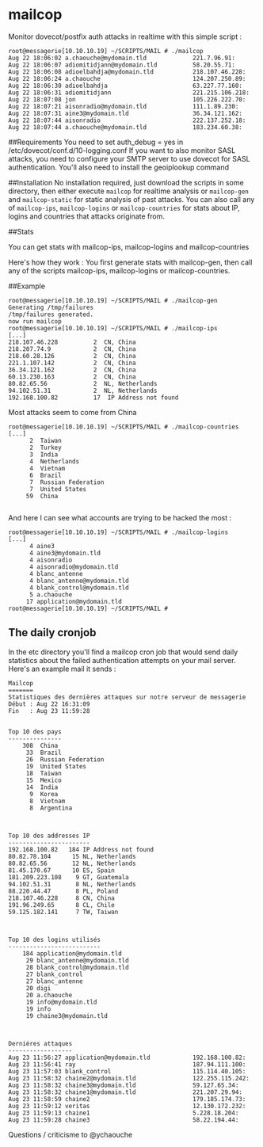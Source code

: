 # mailcop

 Monitor dovecot/postfix auth attacks in realtime with this simple script :
```
root@messagerie[10.10.10.19] ~/SCRIPTS/MAIL # ./mailcop
Aug 22 18:06:02 a.chaouche@mydomain.tld             221.7.96.91:
Aug 22 18:06:07 adiomitidjann@mydomain.tld          58.20.55.71:
Aug 22 18:06:08 adioelbahdja@mydomain.tld           218.107.46.228:
Aug 22 18:06:24 a.chaouche                          124.207.250.89:
Aug 22 18:06:30 adioelbahdja                        63.227.77.160:
Aug 22 18:06:31 adiomitidjann                       221.215.106.218:
Aug 22 18:07:08 jon                                 105.226.222.70:
Aug 22 18:07:21 aisonradio@mydomain.tld             111.1.89.230:
Aug 22 18:07:31 aine3@mydomain.tld                  36.34.121.162:
Aug 22 18:07:44 aisonradio                          222.137.252.18:
Aug 22 18:07:44 a.chaouche@mydomain.tld             183.234.60.38:   
```
##Requirements
You need to set auth_debug = yes in /etc/dovecot/conf.d/10-logging.conf
If you want to also monitor SASL attacks, you need to configure your SMTP server to use dovecot for SASL authentication.
You'll also need to install the geoiplookup command

##Installation
No installation required, just download the scripts in some directory, then either execute `mailcop` for realtime analysis or `mailcop-gen` and `mailcop-static` for static analysis of past attacks. You can also call any of `mailcop-ips`, `mailcop-logins` or `mailcop-countries` for stats about IP, logins and countries that attacks originate from. 

##Stats

You can get stats with mailcop-ips, mailcop-logins and mailcop-countries

Here's how they work : You first generate stats with mailcop-gen, then call any of the scripts mailcop-ips, mailcop-logins or mailcop-countries.

##Example
```
root@messagerie[10.10.10.19] ~/SCRIPTS/MAIL # ./mailcop-gen
Generating /tmp/failures
/tmp/failures generated.
now run mailcop
root@messagerie[10.10.10.19] ~/SCRIPTS/MAIL # ./mailcop-ips 
[...]
218.107.46.228          2  CN, China
218.207.74.9            2  CN, China
218.60.28.126           2  CN, China
221.1.107.142           2  CN, China
36.34.121.162           2  CN, China
60.13.230.163           2  CN, China
80.82.65.56             2  NL, Netherlands
94.102.51.31            2  NL, Netherlands
192.168.100.82          17  IP Address not found
```
Most attacks seem to come from China
```
root@messagerie[10.10.10.19] ~/SCRIPTS/MAIL # ./mailcop-countries 
[...]
      2  Taiwan
      2  Turkey
      3  India
      4  Netherlands
      4  Vietnam
      6  Brazil
      7  Russian Federation
      7  United States
     59  China
     
```
And here I can see what accounts are trying to be hacked the most :
```
root@messagerie[10.10.10.19] ~/SCRIPTS/MAIL # ./mailcop-logins 
[...]
      4 aine3
      4 aine3@mydomain.tld
      4 aisonradio
      4 aisonradio@mydomain.tld
      4 blanc_antenne
      4 blanc_antenne@mydomain.tld
      4 blank_control@mydomain.tld
      5 a.chaouche
     17 application@mydomain.tld
root@messagerie[10.10.10.19] ~/SCRIPTS/MAIL # 
```

## The daily cronjob

In the etc directory you'll find a mailcop cron job that would send daily statistics about the failed authentication attempts on your mail server. Here's an example mail it sends : 

```
Mailcop
=======
Statistiques des dernières attaques sur notre serveur de messagerie
Début : Aug 22 16:31:09
Fin   : Aug 23 11:59:28


Top 10 des pays
---------------
    308  China
     33  Brazil
     26  Russian Federation
     19  United States
     18  Taiwan
     15  Mexico
     14  India
      9  Korea
      8  Vietnam
      8  Argentina



Top 10 des addresses IP
-----------------------
192.168.100.82   184 IP Address not found
80.82.78.104      15 NL, Netherlands  
80.82.65.56       12 NL, Netherlands  
81.45.170.67      10 ES, Spain  
181.209.223.108    9 GT, Guatemala  
94.102.51.31       8 NL, Netherlands  
88.220.44.47       8 PL, Poland  
218.107.46.228     8 CN, China  
191.96.249.65      8 CL, Chile  
59.125.182.141     7 TW, Taiwan  



Top 10 des logins utilisés
--------------------------
    184 application@mydomain.tld
     29 blanc_antenne@mydomain.tld
     28 blank_control@mydomain.tld
     27 blank_control
     27 blanc_antenne
     20 digi
     20 a.chaouche
     19 info@mydomain.tld
     19 info
     19 chaine3@mydomain.tld



Dernières attaques
------------------
Aug 23 11:56:27 application@mydomain.tld            192.168.100.82:
Aug 23 11:56:41 ray                                 187.94.111.100:
Aug 23 11:57:03 blank_control                       115.114.40.105:
Aug 23 11:58:32 chaine2@mydomain.tld                122.255.115.242:
Aug 23 11:58:32 chaine3@mydomain.tld                59.127.65.34:
Aug 23 11:58:32 chaine1@mydomain.tld                221.207.29.94:
Aug 23 11:58:59 chaine2                             179.185.174.73:
Aug 23 11:59:12 veritas                             12.130.172.232:
Aug 23 11:59:13 chaine1                             5.228.18.204:
Aug 23 11:59:28 chaine3                             58.22.194.44:

```


Questions / criticisme to @ychaouche
